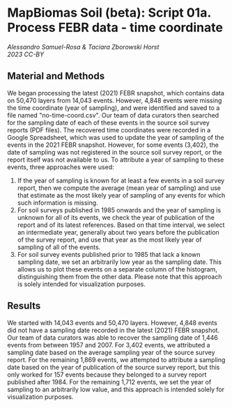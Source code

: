 # MapBiomas Soil (beta): Script 01a. Process FEBR data - time coordinate

_Alessandro Samuel-Rosa & Taciara Zborowski Horst_<br>
_2023 CC-BY_

## Material and Methods

We began processing the latest (2021) FEBR snapshot, which contains
data on 50,470 layers from 14,043 events. However, 4,848 events were
missing the time coordinate (year of sampling), and were identified
and saved to a file named "no-time-coord.csv". Our team of data
curators then searched for the sampling date of each of these events
in the source soil survey reports (PDF files). The recovered time
coordinates were recorded in a Google Spreadsheet, which was used to
update the year of sampling of the events in the 2021 FEBR snapshot.
However, for some events (3,402), the date of sampling was not
registered in the source soil survey report, or the report itself was
not available to us. To attribute a year of sampling to these events,
three approaches were used:

1. If the year of sampling is known for at least a few events in a
  soil survey report, then we compute the average (mean year of
  sampling) and use that estimate as the most likely year of sampling
  of any events for which such information is missing.
1. For soil surveys published in 1985 onwards and the year of sampling
  is unknown for all of its events, we check the year of publication
  of the report and of its latest references. Based on that time
  interval, we select an intermediate year, generally about two years
  before the publication of the survey report, and use that year as
  the most likely year of sampling of all of the events.
1. For soil survey events published prior to 1985 that lack a known sampling
  date, we set an arbitrarily low year as the sampling date. This allows us
  to plot these events on a separate column of the histogram, distinguishing
  them from the other data. Please note that this approach is solely intended
  for visualization purposes.

## Results

We started with 14,043 events and 50,470 layers. However, 4,848 events
did not have a sampling date recorded in the latest (2021) FEBR
snapshot. Our team of data curators was able to recover the sampling
date of 1,446 events from between 1957 and 2007. For 3,402 events, we
attributed a sampling date based on the average sampling year of the
source survey report. For the remaining 1,869 events, we attempted to
attribute a sampling date based on the year of publication of the
source survey report, but this only worked for 157 events because they
belonged to a survey report published after 1984. For the remaining 1,712
events, we set the year of sampling to an arbitrarily low value, and this
approach is intended solely for visualization purposes.
